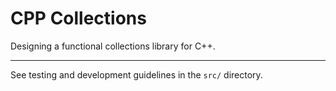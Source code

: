 
# CPP Collections

Designing a functional collections library for C++.

-----------------------


See testing and development guidelines in the `src/` directory.


